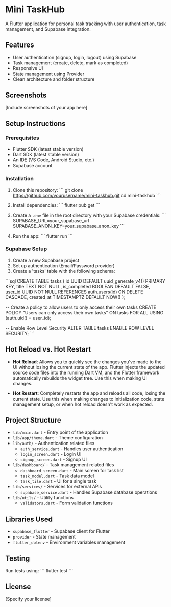 # Mini TaskHub

A Flutter application for personal task tracking with user authentication, task management, and Supabase integration.

## Features

- User authentication (signup, login, logout) using Supabase
- Task management (create, delete, mark as completed)
- Responsive UI
- State management using Provider
- Clean architecture and folder structure

## Screenshots

[Include screenshots of your app here]

## Setup Instructions

### Prerequisites

- Flutter SDK (latest stable version)
- Dart SDK (latest stable version)
- An IDE (VS Code, Android Studio, etc.)
- Supabase account

### Installation

1. Clone this repository:
   \`\`\`
   git clone https://github.com/yourusername/mini-taskhub.git
   cd mini-taskhub
   \`\`\`

2. Install dependencies:
   \`\`\`
   flutter pub get
   \`\`\`

3. Create a `.env` file in the root directory with your Supabase credentials:
   \`\`\`
   SUPABASE_URL=your_supabase_url
   SUPABASE_ANON_KEY=your_supabase_anon_key
   \`\`\`

4. Run the app:
   \`\`\`
   flutter run
   \`\`\`

### Supabase Setup

1. Create a new Supabase project
2. Set up authentication (Email/Password provider)
3. Create a 'tasks' table with the following schema:

\`\`\`sql
CREATE TABLE tasks (
  id UUID DEFAULT uuid_generate_v4() PRIMARY KEY,
  title TEXT NOT NULL,
  is_completed BOOLEAN DEFAULT FALSE,
  user_id UUID NOT NULL REFERENCES auth.users(id) ON DELETE CASCADE,
  created_at TIMESTAMPTZ DEFAULT NOW()
);

-- Create a policy to allow users to only access their own tasks
CREATE POLICY "Users can only access their own tasks"
  ON tasks
  FOR ALL
  USING (auth.uid() = user_id);

-- Enable Row Level Security
ALTER TABLE tasks ENABLE ROW LEVEL SECURITY;
\`\`\`

## Hot Reload vs. Hot Restart

- **Hot Reload**: Allows you to quickly see the changes you've made to the UI without losing the current state of the app. Flutter injects the updated source code files into the running Dart VM, and the Flutter framework automatically rebuilds the widget tree. Use this when making UI changes.

- **Hot Restart**: Completely restarts the app and reloads all code, losing the current state. Use this when making changes to initialization code, state management setup, or when hot reload doesn't work as expected.

## Project Structure

- `lib/main.dart` - Entry point of the application
- `lib/app/theme.dart` - Theme configuration
- `lib/auth/` - Authentication related files
  - `auth_service.dart` - Handles user authentication
  - `login_screen.dart` - Login UI
  - `signup_screen.dart` - Signup UI
- `lib/dashboard/` - Task management related files
  - `dashboard_screen.dart` - Main screen for task list
  - `task_model.dart` - Task data model
  - `task_tile.dart` - UI for a single task
- `lib/services/` - Services for external APIs
  - `supabase_service.dart` - Handles Supabase database operations
- `lib/utils/` - Utility functions
  - `validators.dart` - Form validation functions

## Libraries Used

- `supabase_flutter` - Supabase client for Flutter
- `provider` - State management
- `flutter_dotenv` - Environment variables management

## Testing

Run tests using:
\`\`\`
flutter test
\`\`\`

## License

[Specify your license]
